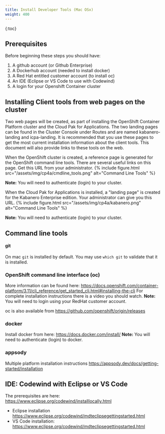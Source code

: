 ```yaml
---
title: Install Developer Tools (Mac OSx)
weight: 400
---
```


{:toc}

## Prerequisites

Before beginning these steps you should have:
1. A github account (or Github Enterprise)
1. A Dockerhub account (needed to install docker)
1. A Red Hat entitled customer account (to install oc)
1. An IDE (Eclipse or VS Code to use with Codewind)
1. A login for your Openshift Container cluster


## Installing Client tools from web pages on the cluster

Two web pages will be created, as part of installing the OpenShift Container Platform cluster and the Cloud Pak for Applications. 
The two landing pages can be found in the Cluster Console under Routes and are named kabanero-landing and icpa-landing.
It is recommended that you use these pages to get the most current installation information about the client tools. 
This document will also provide links to these tools on the web.

When the OpenShift cluster is created, a reference page is generated for the OpenShift command line tools. There are several useful links on this page. Get this URL from your administrator.
{%
 include figure.html
 src="/assets/img/cp4a/cmdline_tools.png"
 alt="Command Line Tools"
%}

**Note:** You will need to authenticate (login) to your cluster.

When the Cloud Pak for Applications is installed, a "landing page" is created for the Kabanero Enterprise edition. Your administrator can give you this URL.
{%
 include figure.html
 src="/assets/img/cp4a/kabanero.png"
 alt="Command Line Tools"
%}

**Note:** You will need to authenticate (login) to your cluster.

## Command line tools

#### git
On mac `git` is installed by default. You may use `which git` to validate that it is installed.

### OpenShift command line interface (oc)

More information can be found here:
https://docs.openshift.com/container-platform/3.11/cli_reference/get_started_cli.html#installing-the-cli For complete installation instructions there is a video you should watch.
**Note:** You will need to login using your RedHat customer account.

oc is also available from https://github.com/openshift/origin/releases

### docker
Install docker from here:
https://docs.docker.com/install/
**Note:** You will need to authenticate (login) to docker.

### appsody

Multiple platform installation instructions https://appsody.dev/docs/getting-started/installation

## IDE: Codewind with Eclipse or VS Code
The prerequisites are here: https://www.eclipse.org/codewind/installlocally.html

* Eclipse installation https://www.eclipse.org/codewind/mdteclipsegettingstarted.html
* VS Code installation: https://www.eclipse.org/codewind/mdteclipsegettingstarted.html
